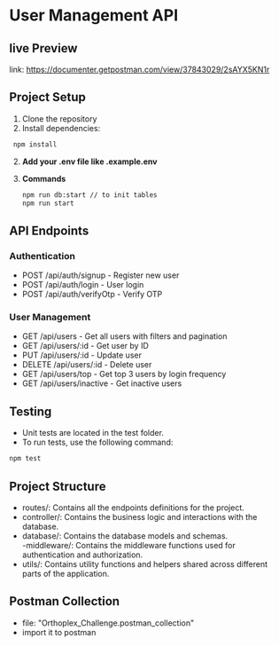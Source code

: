 # User Management API

## live Preview
link: https://documenter.getpostman.com/view/37843029/2sAYX5KN1r
## Project Setup
1. Clone the repository
2. Install dependencies:
```bash
 npm install
 ```

2. **Add your .env file like .example.env**

3. **Commands**
    ```bash
    npm run db:start // to init tables
    npm run start
    ```
## API Endpoints
### Authentication
- POST /api/auth/signup - Register new user
- POST /api/auth/login - User login
- POST /api/auth/verifyOtp - Verify OTP

### User Management
- GET /api/users - Get all users with filters and pagination
- GET /api/users/:id - Get user by ID
- PUT /api/users/:id - Update user
- DELETE /api/users/:id - Delete user
- GET /api/users/top - Get top 3 users by login frequency
- GET /api/users/inactive - Get inactive users

## Testing
- Unit tests are located in the test folder.
- To run tests, use the following command:
```bash
npm test
```
## Project Structure
- routes/: Contains all the endpoints definitions for the project.
- controller/: Contains the business logic and interactions with the database.
- database/: Contains the database models and schemas.  
-middleware/: Contains the middleware functions used for authentication and authorization.
- utils/: Contains utility functions and helpers shared across different parts of the application.

## Postman Collection 
- file: "Orthoplex_Challenge.postman_collection" 
- import it to postman